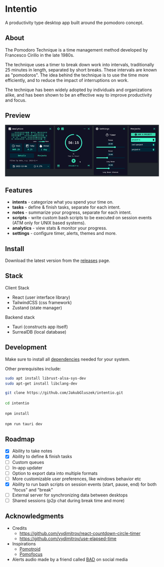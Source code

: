# Intentio

A productivity type desktop app built around the pomodoro concept.

## About

The Pomodoro Technique is a time management method developed by Francesco Cirillo in the late 1980s.

The technique uses a timer to break down work into intervals, traditionally 25 minutes in length, separated by short breaks. These intervals are known as "pomodoros". The idea behind the technique is to use the time more efficiently, and to reduce the impact of interruptions on work.

The technique has been widely adopted by individuals and organizations alike, and has been shown to be an effective way to improve productivity and focus.

## Preview

![Preview](https://github.com/JakubGluszek/intentio/blob/master/.github/images/intentio-demo.gif)

## Features

- **intents** - categorize what you spend your time on.
- **tasks** - define & finish tasks, separate for each intent.
- **notes** - summarize your progress, separate for each intent.
- **scripts** - write custom bash scripts to be executed on session events (ATM only for UNIX based systems).
- **analytics** - view stats & monitor your progress.
- **settings** - configure timer, alerts, themes and more.

## Install

Download the latest version from the [releases](https://github.com/JakubGluszek/intentio/releases) page.

## Stack

Client Stack

- React (user interface library)
- TailwindCSS (css framework)
- Zustand (state manager)

Backend stack

- Tauri (constructs app itself)
- SurrealDB (local database)

## Development

Make sure to install all [dependencies](https://tauri.app/v1/guides/getting-started/prerequisites) needed for your system.

Other prerequisites include:
```bash
sudo apt install librust-alsa-sys-dev
sudo apt-get install libclang-dev
```

```bash
git clone https://github.com/JakubGluszek/intentio.git

cd intentio

npm install

npm run tauri dev
```

## Roadmap

- [x] Ability to take notes
- [x] Ability to define & finish tasks
- [ ] Custom queues
- [ ] In-app updater
- [ ] Option to export data into multiple formats
- [ ] More customizable user preferences, like windows behavior etc
- [x] Ability to run bash scripts on session events (start, pause, end) for both "focus" and "break"
- [ ] External server for synchronizing data between desktops
- [ ] Shared sessions (p2p chat during break time and more)

## Acknowledgments

- Credits
  - https://github.com/vydimitrov/react-countdown-circle-timer
  - https://github.com/vydimitrov/use-elapsed-time
- Inspirations
  - [Pomotroid](https://github.com/Splode/pomotroid)
  - [Pomofocus](https://pomofocus.io/)
- Alerts audio made by a friend called [BAD](https://www.youtube.com/channel/UCCqowyNy72D-TVhYJzNHhpw) on social media
